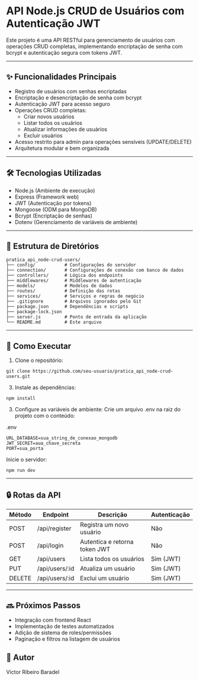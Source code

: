 # API Node.js CRUD de Usuários com Autenticação JWT

Este projeto é uma API RESTful para gerenciamento de usuários com operações CRUD completas, implementando encriptação de senha com bcrypt e autenticação segura com tokens JWT.

---

## ✨ Funcionalidades Principais

- Registro de usuários com senhas encriptadas
- Encriptação e desencriptação de senha com bcrypt  
- Autenticação JWT para acesso seguro  
- Operações CRUD completas:  
  - Criar novos usuários  
  - Listar todos os usuários  
  - Atualizar informações de usuários  
  - Excluir usuários  
- Acesso restrito para admin para operações sensíveis (UPDATE/DELETE)  
- Arquitetura modular e bem organizada  

---

## 🛠️ Tecnologias Utilizadas

- Node.js (Ambiente de execução)  
- Express (Framework web)  
- JWT (Autenticação por tokens)  
- Mongoose (ODM para MongoDB)  
- Bcrypt (Encriptação de senhas)  
- Dotenv (Gerenciamento de variáveis de ambiente)  

---

## 📂 Estrutura de Diretórios
```plaintext
pratica_api_node-crud-users/
├── config/           # Configurações do servidor
├── connection/       # Configurações de conexão com banco de dados
├── controllers/      # Lógica dos endpoints
├── middlewares/      # Middlewares de autenticação
├── models/           # Modelos de dados
├── routes/           # Definição das rotas
├── services/         # Serviços e regras de negócio
├── .gitignore        # Arquivos ignorados pelo Git
├── package.json      # Dependências e scripts
├── package-lock.json
├── server.js         # Ponto de entrada da aplicação
└── README.md         # Este arquivo
```

---

## 🚀 Como Executar

1. Clone o repositório:
```plaintext
git clone https://github.com/seu-usuario/pratica_api_node-crud-users.git
```
3. Instale as dependências:
```plaintext
npm install
```

3. Configure as variáveis de ambiente:
Crie um arquivo .env na raiz do projeto com o conteúdo:

.env
```plaintext
URL_DATABASE=sua_string_de_conexao_mongodb
JWT_SECRET=aua_chave_secreta
PORT=sua_porta
```

Inicie o servidor:
```plaintext
npm run dev
```
---

## 🔒 Rotas da API
| Método | Endpoint        | Descrição                     | Autenticação |
| ------ | --------------- | ----------------------------- | ------------ |
| POST   | /api/register   | Registra um novo usuário      | Não          |
| POST   | /api/login      | Autentica e retorna token JWT | Não          |
| GET    | /api/users      | Lista todos os usuários       | Sim (JWT)    |
| PUT    | /api/users/\:id | Atualiza um usuário           | Sim (JWT)    |
| DELETE | /api/users/\:id | Exclui um usuário             | Sim (JWT)    |

---

## 🔜 Próximos Passos
- Integração com frontend React
- Implementação de testes automatizados
- Adição de sistema de roles/permissões
- Paginação e filtros na listagem de usuários


## 👤 Autor
Victor Ribeiro Baradel


